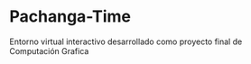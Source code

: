 # Pachanga-Time
Entorno virtual interactivo desarrollado como proyecto final de Computación Grafica
